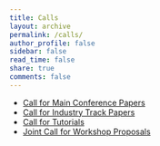 ```yaml
---
title: Calls
layout: archive
permalink: /calls/
author_profile: false
sidebar: false
read_time: false
share: true
comments: false
---
```


* [Call for Main Conference Papers](/calls/papers/)
* [Call for Industry Track Papers](/calls/industry/)
* [Call for Tutorials](/calls/tutorials/)
* [Joint Call for Workshop Proposals](/calls/workshops/)
